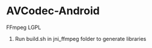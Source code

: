 AVCodec-Android
===============

FFmpeg LGPL

1. Run build.sh in jni_ffmpeg folder to generate libraries
